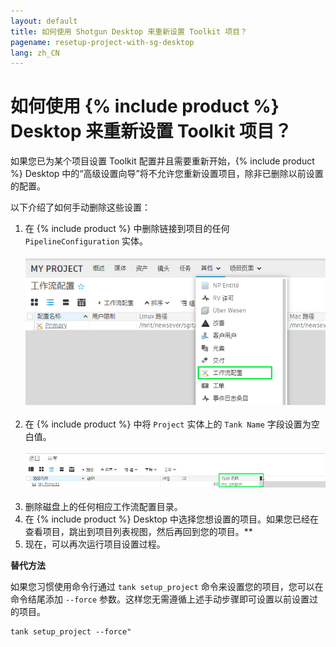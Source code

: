 ```yaml
---
layout: default
title: 如何使用 Shotgun Desktop 来重新设置 Toolkit 项目？
pagename: resetup-project-with-sg-desktop
lang: zh_CN
---
```


# 如何使用 {% include product %} Desktop 来重新设置 Toolkit 项目？

如果您已为某个项目设置 Toolkit 配置并且需要重新开始，{% include product %} Desktop 中的“高级设置向导”将不允许您重新设置项目，除非已删除以前设置的配置。

以下介绍了如何手动删除这些设置：

1. 在 {% include product %} 中删除链接到项目的任何 `PipelineConfiguration` 实体。<br/><br/>![访问 PipelineConfiguration 实体页面](images/pipeline-configuration-entity-page.png)<br/><br/>
2. 在 {% include product %} 中将 `Project` 实体上的 `Tank Name` 字段设置为空白值。<br/><br/>![清除项目 tank 名称字段](images/clear-project-tank-name.png)<br/><br/>
3. 删除磁盘上的任何相应工作流配置目录。
4. 在 {% include product %} Desktop 中选择您想设置的项目。如果您已经在查看项目，跳出到项目列表视图，然后再回到您的项目。**
6. 现在，可以再次运行项目设置过程。

**替代方法**

如果您习惯使用命令行通过 `tank setup_project` 命令来设置您的项目，您可以在命令结尾添加 `--force` 参数。这样您无需遵循上述手动步骤即可设置以前设置过的项目。

    tank setup_project --force"


